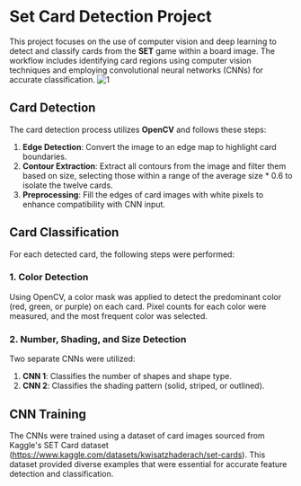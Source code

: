 # Set Card Detection Project
This project focuses on the use of computer vision and deep learning to detect and classify cards from the **SET** game within a board image. The workflow includes identifying card regions using computer vision techniques and employing convolutional neural networks (CNNs) for accurate classification.
![1](https://github.com/user-attachments/assets/9d6b59c3-b3a0-48c1-b587-0ebe7dbd2d11)


## Card Detection
The card detection process utilizes **OpenCV** and follows these steps:

1. **Edge Detection**: Convert the image to an edge map to highlight card boundaries.
2. **Contour Extraction**: Extract all contours from the image and filter them based on size, selecting those within a range of the average size * 0.6 to isolate the twelve cards.
3. **Preprocessing**: Fill the edges of card images with white pixels to enhance compatibility with CNN input.

## Card Classification
For each detected card, the following steps were performed:

### 1. Color Detection
Using OpenCV, a color mask was applied to detect the predominant color (red, green, or purple) on each card. Pixel counts for each color were measured, and the most frequent color was selected.

### 2. Number, Shading, and Size Detection
Two separate CNNs were utilized:

1. **CNN 1**: Classifies the number of shapes and shape type.
2. **CNN 2**: Classifies the shading pattern (solid, striped, or outlined).

## CNN Training
The CNNs were trained using a dataset of card images sourced from Kaggle's SET Card dataset (https://www.kaggle.com/datasets/kwisatzhaderach/set-cards). This dataset provided diverse examples that were essential for accurate feature detection and classification.
